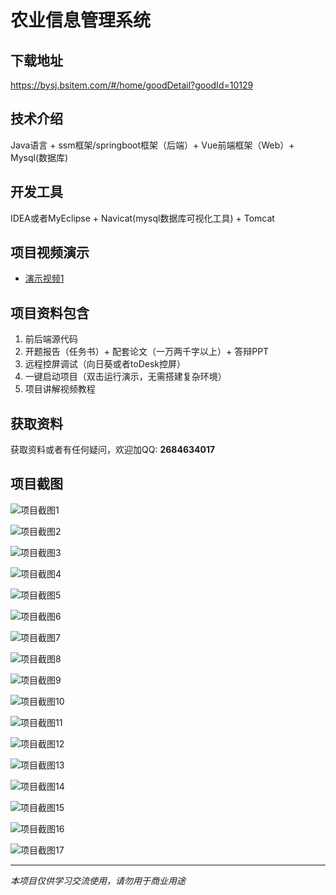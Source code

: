 # 农业信息管理系统

## 下载地址
https://bysj.bsitem.com/#/home/goodDetail?goodId=10129

## 技术介绍
Java语言 + ssm框架/springboot框架（后端）+ Vue前端框架（Web）+ Mysql(数据库)

## 开发工具
IDEA或者MyEclipse + Navicat(mysql数据库可视化工具) + Tomcat

## 项目视频演示
- [演示视频1](https://graduation-images.oss-cn-beijing.aliyuncs.com/videos/70%E5%A5%97-2-ssm%E5%BD%95%E5%83%8F/10129_ssm%E5%86%9C%E4%B8%9A%E4%BF%A1%E6%81%AF%E7%AE%A1%E7%90%86%E7%B3%BB%E7%BB%9F%E6%BC%94%E7%A4%BA%E5%BD%95%E5%83%8F2022.mp4)

## 项目资料包含
1. 前后端源代码
2. 开题报告（任务书）+ 配套论文（一万两千字以上）+ 答辩PPT
3. 远程控屏调试（向日葵或者toDesk控屏）
4. 一键启动项目（双击运行演示，无需搭建复杂环境）
5. 项目讲解视频教程

## 获取资料
获取资料或者有任何疑问，欢迎加QQ: **2684634017**

## 项目截图
![项目截图1](https://graduation-images.oss-cn-beijing.aliyuncs.com/图片/10129/毕设论坛项目主图.jpg)

![项目截图2](https://graduation-images.oss-cn-beijing.aliyuncs.com/图片/10129/1.png)

![项目截图3](https://graduation-images.oss-cn-beijing.aliyuncs.com/图片/10129/2.png)

![项目截图4](https://graduation-images.oss-cn-beijing.aliyuncs.com/图片/10129/3.png)

![项目截图5](https://graduation-images.oss-cn-beijing.aliyuncs.com/图片/10129/4.png)

![项目截图6](https://graduation-images.oss-cn-beijing.aliyuncs.com/图片/10129/5.png)

![项目截图7](https://graduation-images.oss-cn-beijing.aliyuncs.com/图片/10129/6.png)

![项目截图8](https://graduation-images.oss-cn-beijing.aliyuncs.com/图片/10129/7.png)

![项目截图9](https://graduation-images.oss-cn-beijing.aliyuncs.com/图片/10129/8.png)

![项目截图10](https://graduation-images.oss-cn-beijing.aliyuncs.com/图片/10129/9.png)

![项目截图11](https://graduation-images.oss-cn-beijing.aliyuncs.com/图片/10129/10.png)

![项目截图12](https://graduation-images.oss-cn-beijing.aliyuncs.com/图片/10129/11.png)

![项目截图13](https://graduation-images.oss-cn-beijing.aliyuncs.com/图片/10129/12.png)

![项目截图14](https://graduation-images.oss-cn-beijing.aliyuncs.com/图片/10129/13.png)

![项目截图15](https://graduation-images.oss-cn-beijing.aliyuncs.com/图片/10129/14.png)

![项目截图16](https://graduation-images.oss-cn-beijing.aliyuncs.com/图片/10129/15.png)

![项目截图17](https://graduation-images.oss-cn-beijing.aliyuncs.com/图片/10129/16.png)

---
*本项目仅供学习交流使用，请勿用于商业用途*
